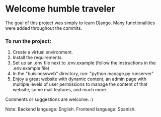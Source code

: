 # Welcome humble traveler 

The goal of this project was simply to learn Django.
Many functionalities were added throughout the commits.

### To run the project:
1. Create a virtual environment.
2. Install the requirements.
3. Set up an .env file next to .env.example (follow the instructions in the .env.example file)
4. In the "buisinessweb" directory, run: "python manage.py runserver"
5. Enjoy a great website with dynamic content, an admin page with multiple levels of user permissions to manage the content of that website, some mail features, and much more.

Comments or suggestions are welcome. :)

Note:
Backend language: English.
Frontend language: Spanish.
